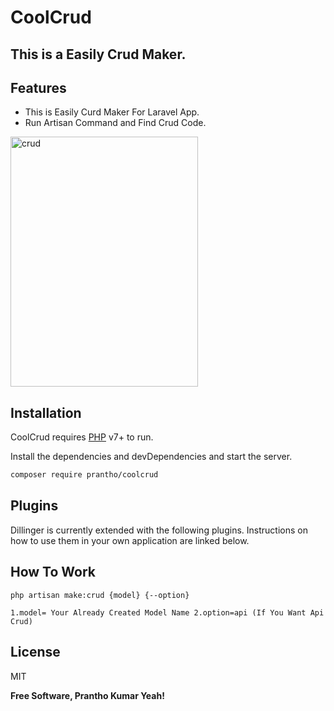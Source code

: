 # CoolCrud
## This is a Easily Crud Maker.



## Features
- This is Easily Curd Maker For Laravel App.
- Run Artisan Command and Find Crud Code.

<img src="https://miro.medium.com/max/945/1*hT0650uAynINJMeIftDj-g.png" alt="crud" width="300px" height="400px"/>

## Installation

CoolCrud requires [PHP](https://php.net/) v7+ to run.

Install the dependencies and devDependencies and start the server.

```sh
composer require prantho/coolcrud
```

## Plugins

Dillinger is currently extended with the following plugins.
Instructions on how to use them in your own application are linked below.

## How To Work
``
php artisan make:crud {model} {--option}
``

`
1.model= Your Already Created Model Name
2.option=api (If You Want Api Crud)
`
## License

MIT

**Free Software, Prantho Kumar Yeah!**
